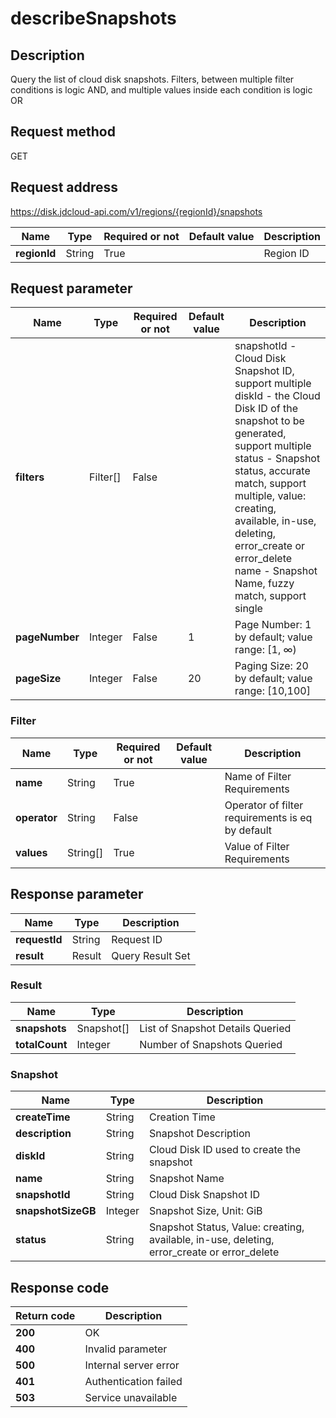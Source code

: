 # describeSnapshots


## Description
Query the list of cloud disk snapshots. Filters, between multiple filter conditions is logic AND, and multiple values ​​inside each condition is logic OR

## Request method
GET

## Request address
https://disk.jdcloud-api.com/v1/regions/{regionId}/snapshots

|Name|Type|Required or not|Default value|Description|
|---|---|---|---|---|
|**regionId**|String|True| |Region ID|

## Request parameter
|Name|Type|Required or not|Default value|Description|
|---|---|---|---|---|
|**filters**|Filter[]|False| |snapshotId - Cloud Disk Snapshot ID, support multiple<br>diskId - the Cloud Disk ID of the snapshot to be generated, support multiple<br>status - Snapshot status, accurate match, support multiple, value: creating, available, in-use, deleting, error_create or error_delete<br>name - Snapshot Name, fuzzy match, support single<br>|
|**pageNumber**|Integer|False|1|Page Number: 1 by default; value range: [1, ∞)|
|**pageSize**|Integer|False|20|Paging Size: 20 by default; value range: [10,100]|

### Filter
|Name|Type|Required or not|Default value|Description|
|---|---|---|---|---|
|**name**|String|True| |Name of Filter Requirements|
|**operator**|String|False| |Operator of filter requirements is eq by default|
|**values**|String[]|True| |Value of Filter Requirements|

## Response parameter
|Name|Type|Description|
|---|---|---|
|**requestId**|String|Request ID|
|**result**|Result|Query Result Set|


### Result
|Name|Type|Description|
|---|---|---|
|**snapshots**|Snapshot[]|List of Snapshot Details Queried|
|**totalCount**|Integer|Number of Snapshots Queried|
### Snapshot
|Name|Type|Description|
|---|---|---|
|**createTime**|String|Creation Time|
|**description**|String|Snapshot Description|
|**diskId**|String|Cloud Disk ID used to create the snapshot|
|**name**|String|Snapshot Name|
|**snapshotId**|String|Cloud Disk Snapshot ID|
|**snapshotSizeGB**|Integer|Snapshot Size, Unit: GiB|
|**status**|String|Snapshot Status, Value: creating, available, in-use, deleting, error_create or error_delete|

## Response code
|Return code|Description|
|---|---|
|**200**|OK|
|**400**|Invalid parameter|
|**500**|Internal server error|
|**401**|Authentication failed|
|**503**|Service unavailable|
